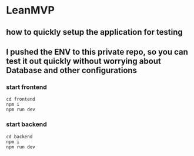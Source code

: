 # LeanMVP

## how to quickly setup the application for testing

## I pushed the ENV to this private repo, so you can test it out quickly without worrying about Database and other configurations

### start frontend

```
cd frontend
npm i
npm run dev

```

### start backend

```
cd backend
npm i
npm run dev
```
